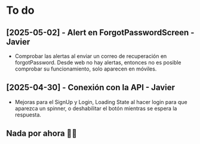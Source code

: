 # To do

## [2025-05-02] - Alert en ForgotPasswordScreen - Javier
- Comprobar las alertas al enviar un correo de recuperación en forgotPassword. Desde web no hay alertas, entonces no es posible comprobar su funcionamiento, solo aparecen en móviles.

## [2025-04-30] - Conexión con la API - Javier
- Mejoras para el SignUp y Login, Loading State al hacer login para que aparezca un spinner, o deshabilitar el botón mientras se espera la respuesta.

## Nada por ahora 🕺💃
